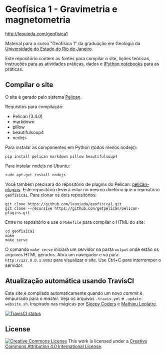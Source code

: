 # Geofísica 1 - Gravimetria e magnetometria

http://leouieda.com/geofisica1

Material para o curso "Geofísica 1" da graduação em Geologia da
[Universidade do Estado do Rio de Janeiro](http://www.uerj.br/).

Este repositório contem as fontes para compilar o site,
lições teóricas,
instruções para as atividades práticas,
dados e [IPython notebooks](http://ipython.org/notebook.html) para as práticas.

## Compilar o site

O site é gerado pelo sistema [Pelican](http://docs.getpelican.com/).

Requisitos para compilação:

* Pelican (3.4.0)
* markdown
* pillow
* beautifulsoup4
* nodejs

Para instalar as componentes em Python (todos menos nodejs):

    pip install pelican markdown pillow beautifulsoup4

Para instalar nodejs no Ubuntu:

    sudo apt-get install nodejs

Você também precisará do repositório de plugins do Pelican:
[pelican-plugins](https://github.com/getpelican/pelican-plugins).
Este repositório deverá estar no mesmo diretório que o repositório
`geofisica1`.
Para clonar os dois repositórios:

    git clone https://github.com/leouieda/geofisica1.git
    git clone --recursive https://github.com/getpelican/pelican-plugins.git


Entre no repositório e use o `Makefile` para compilar o HTML do site:

    cd geofisica1
    make
    make serve

O comando `make serve` iniciará um servidor na pasta `output` onde estão os
arquivos HTML gerados.
Abra um navegador e vá para `http://127.0.0.1:8003` para visualizar o site.
Use Ctrl+C para interromper o servidor.

## Atualização automática usando TravisCI

Este site é compilado automaticamente quando um novo *commit* é empurrado para
o *master*.
Veja os arquivos `.travis.yml` e `.update-website.sh`.
Inspirado nas mágicas por
[Sleepy Coders](http://sleepycoders.blogspot.com.au/2013/03/sharing-travis-ci-generated-files.html)
e
[Mathieu Leplatre](http://blog.mathieu-leplatre.info/publish-your-pelican-blog-on-github-pages-via-travis-ci.html).

[![TravisCI status](http://img.shields.io/travis/leouieda/geofisica1.svg?style=flat)](https://travis-ci.org/leouieda/geofisica1)

## License

[![Creative Commons
License](https://i.creativecommons.org/l/by/4.0/88x31.png)](http://creativecommons.org/licenses/by/4.0/)
This work is licensed under a
[Creative Commons Attribution 4.0 International
License](http://creativecommons.org/licenses/by/4.0/).

